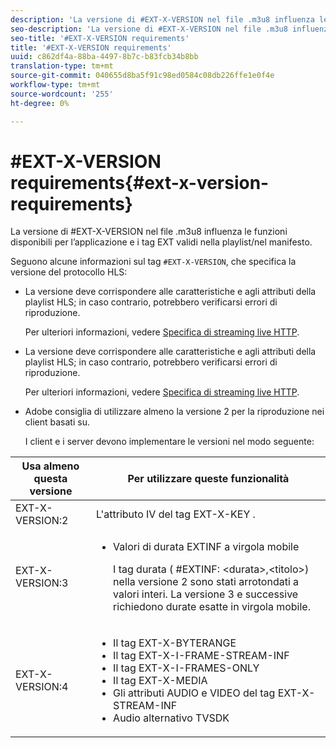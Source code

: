 ```yaml
---
description: 'La versione di #EXT-X-VERSION nel file .m3u8 influenza le funzioni disponibili per l’applicazione e i tag EXT validi nella playlist/nel manifesto.'
seo-description: 'La versione di #EXT-X-VERSION nel file .m3u8 influenza le funzioni disponibili per l’applicazione e i tag EXT validi nella playlist/nel manifesto.'
seo-title: '#EXT-X-VERSION requirements'
title: '#EXT-X-VERSION requirements'
uuid: c862df4a-88ba-4497-8b7c-b83fcb34b8bb
translation-type: tm+mt
source-git-commit: 040655d8ba5f91c98ed0584c08db226ffe1e0f4e
workflow-type: tm+mt
source-wordcount: '255'
ht-degree: 0%

---
```



# #EXT-X-VERSION requirements{#ext-x-version-requirements}

La versione di #EXT-X-VERSION nel file .m3u8 influenza le funzioni disponibili per l’applicazione e i tag EXT validi nella playlist/nel manifesto.

<!--<a id="section_8850183988124049A001758F117AD3A6"></a>-->

Seguono alcune informazioni sul tag `#EXT-X-VERSION`, che specifica la versione del protocollo HLS:

* La versione deve corrispondere alle caratteristiche e agli attributi della playlist HLS; in caso contrario, potrebbero verificarsi errori di riproduzione.

   Per ulteriori informazioni, vedere [Specifica di streaming live HTTP](https://datatracker.ietf.org/doc/draft-pantos-http-live-streaming/?include_text=1).
* La versione deve corrispondere alle caratteristiche e agli attributi della playlist HLS; in caso contrario, potrebbero verificarsi errori di riproduzione.

   Per ulteriori informazioni, vedere [Specifica di streaming live HTTP](https://datatracker.ietf.org/doc/draft-pantos-http-live-streaming/?include_text=1).
*  Adobe consiglia di utilizzare almeno la versione 2 per la riproduzione nei client basati su.

   I client e i server devono implementare le versioni nel modo seguente:

<table frame="all" colsep="1" rowsep="1" id="table_62EB98EDD9DE49EC84CB1C7D59BC40E6"> 
 <thead> 
  <tr rowsep="1"> 
   <th colname="1" class="entry"> Usa almeno questa versione </th> 
   <th colname="2" class="entry"> Per utilizzare queste funzionalità </th> 
  </tr> 
 </thead>
 <tbody> 
  <tr rowsep="1"> 
   <td colname="1"> <span class="codeph"> EXT-X-VERSION:2  </span> </td> 
   <td colname="2"> L'attributo IV del tag <span class="codeph"> EXT-X-KEY </span>. </td> 
  </tr> 
  <tr rowsep="1"> 
   <td colname="1"> <span class="codeph"> EXT-X-VERSION:3  </span> </td> 
   <td colname="2"> 
    <ul id="ul_C9500D3F934848639C204BF248F139FF"> 
     <li id="li_535A7E3FABCB46FE872A7EA5DE2A1784">Valori di durata <span class="codeph"> EXTINF </span> a virgola mobile <p>I tag durata ( <span class="codeph"> #EXTINF: </span>&lt;durata&gt;,&lt;titolo&gt;) nella versione 2 sono stati arrotondati a valori interi. La versione 3 e successive richiedono durate esatte in virgola mobile. </p> </li> 
    </ul> </td> 
  </tr> 
  <tr rowsep="0"> 
   <td colname="1"> <p> <span class="codeph"> EXT-X-VERSION:4  </span> </p> </td> 
   <td colname="2"> <p> 
     <ul id="ul_83D61E909D0C413FBDAB7A4A0BE1F03C"> 
      <li id="li_5071F2BE2DB74BBFB1F23B3B30C5CFD6">Il tag <span class="codeph"> EXT-X-BYTERANGE </span> </li> 
      <li id="li_A093F448567D475AB44656D4600BCBD6">Il tag <span class="codeph"> EXT-X-I-FRAME-STREAM-INF </span> </li> 
      <li id="li_1084AE3B10FD4EB387D25EEDDFBBC8CD">Il tag <span class="codeph"> EXT-X-I-FRAMES-ONLY </span> </li> 
      <li id="li_4FEFA36E300C403DBB77BB4DA46DB4EB">Il tag <span class="codeph"> EXT-X-MEDIA </span> </li> 
      <li id="li_E53D81AED45C47AEA346FA3A1B191E5C">Gli attributi <span class="codeph"> AUDIO </span> e <span class="codeph"> VIDEO </span> del tag <span class="codeph"> EXT-X-STREAM-INF </span> </li> 
      <li id="li_2E99A4971B8046F3845CF3D4D363CCCF">Audio alternativo TVSDK </li> 
     </ul> </p> </td> 
  </tr> 
 </tbody> 
</table>

